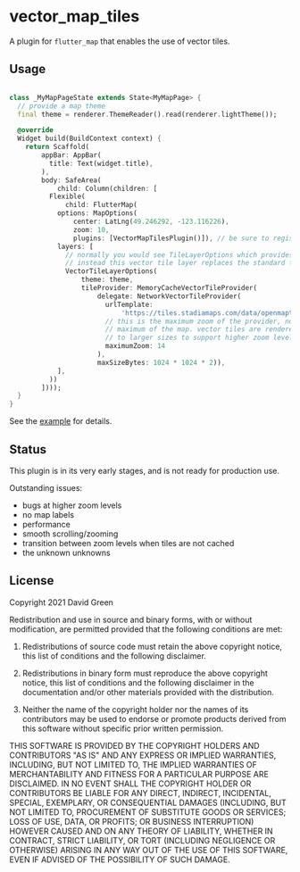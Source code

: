 # vector_map_tiles

A plugin for `flutter_map` that enables the use of vector tiles.

## Usage

```dart

class _MyMapPageState extends State<MyMapPage> {
  // provide a map theme
  final theme = renderer.ThemeReader().read(renderer.lightTheme());

  @override
  Widget build(BuildContext context) {
    return Scaffold(
        appBar: AppBar(
          title: Text(widget.title),
        ),
        body: SafeArea(
            child: Column(children: [
          Flexible(
              child: FlutterMap(
            options: MapOptions(
                center: LatLng(49.246292, -123.116226),
                zoom: 10,
                plugins: [VectorMapTilesPlugin()]), // be sure to register the plugin
            layers: [
              // normally you would see TileLayerOptions which provides raster tiles
              // instead this vector tile layer replaces the standard tile layer
              VectorTileLayerOptions(
                  theme: theme,
                  tileProvider: MemoryCacheVectorTileProvider(
                      delegate: NetworkVectorTileProvider(
                        urlTemplate:
                            'https://tiles.stadiamaps.com/data/openmaptiles/{z}/{x}/{y}.pbf?api_key=$apiKey',
                        // this is the maximum zoom of the provider, not the
                        // maximum of the map. vector tiles are rendered
                        // to larger sizes to support higher zoom levels
                        maximumZoom: 14
                      ),
                      maxSizeBytes: 1024 * 1024 * 2)),
            ],
          ))
        ])));
  }
}
```

See the [example](example) for details.

## Status

This plugin is in its very early stages, and is not ready for production use.

Outstanding issues:

* bugs at higher zoom levels
* no map labels
* performance
* smooth scrolling/zooming
* transition between zoom levels when tiles are not cached
* the unknown unknowns

## License

Copyright 2021 David Green

Redistribution and use in source and binary forms, with or without modification,
are permitted provided that the following conditions are met:

1. Redistributions of source code must retain the above copyright notice,
   this list of conditions and the following disclaimer.

2. Redistributions in binary form must reproduce the above copyright notice, 
   this list of conditions and the following disclaimer in the documentation
   and/or other materials provided with the distribution.

3. Neither the name of the copyright holder nor the names of its contributors
   may be used to endorse or promote products derived from this software without
   specific prior written permission.

THIS SOFTWARE IS PROVIDED BY THE COPYRIGHT HOLDERS AND CONTRIBUTORS "AS IS" AND ANY
EXPRESS OR IMPLIED WARRANTIES, INCLUDING, BUT NOT LIMITED TO, THE IMPLIED WARRANTIES
OF MERCHANTABILITY AND FITNESS FOR A PARTICULAR PURPOSE ARE DISCLAIMED. IN NO EVENT
SHALL THE COPYRIGHT HOLDER OR CONTRIBUTORS BE LIABLE FOR ANY DIRECT, INDIRECT,
INCIDENTAL, SPECIAL, EXEMPLARY, OR CONSEQUENTIAL DAMAGES (INCLUDING, BUT NOT LIMITED
TO, PROCUREMENT OF SUBSTITUTE GOODS OR SERVICES; LOSS OF USE, DATA, OR PROFITS; OR 
BUSINESS INTERRUPTION) HOWEVER CAUSED AND ON ANY THEORY OF LIABILITY, WHETHER IN CONTRACT, 
STRICT LIABILITY, OR TORT (INCLUDING NEGLIGENCE OR OTHERWISE) ARISING IN ANY WAY OUT
 OF THE USE OF THIS SOFTWARE, EVEN IF ADVISED OF THE POSSIBILITY OF SUCH DAMAGE.